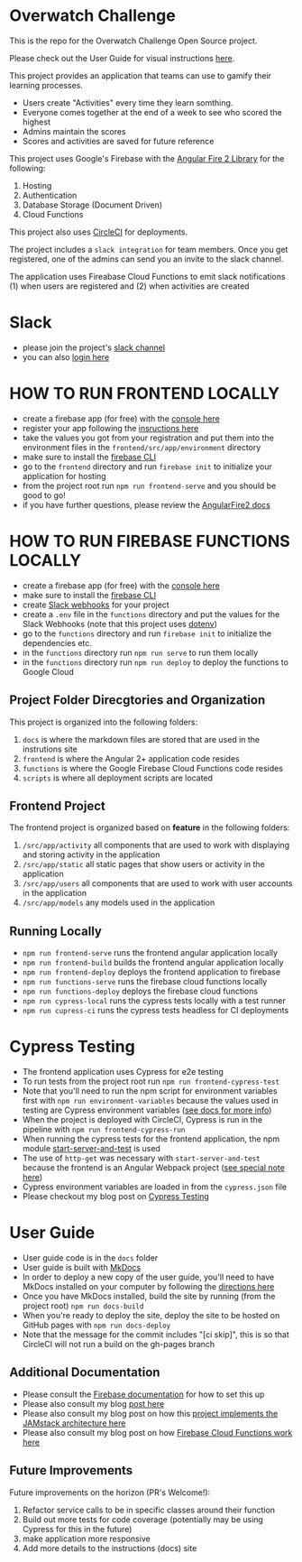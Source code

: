 # Overwatch Challenge

This is the repo for the Overwatch Challenge Open Source project.

Please check out the User Guide for visual instructions [here](https://andrewevans0102.github.io/overwatch-challenge/).

This project provides an application that teams can use to gamify their learning processes.
- Users create "Activities" every time they learn somthing.
- Everyone comes together at the end of a week to see who scored the highest
- Admins maintain the scores
- Scores and activities are saved for future reference

This project uses Google's Firebase with the [Angular Fire 2 Library](https://github.com/angular/angularfire2) for the following:
1. Hosting
2. Authentication
3. Database Storage (Document Driven)
4. Cloud Functions

This project also uses [CircleCI](https://circleci.com/) for deployments.

The project includes a `slack integration` for team members.  Once you get registered, one of the admins can send you an invite to the slack channel.

The application uses Fireabase Cloud Functions to emit slack notifications (1) when users are registered and (2) when activities are created

# Slack
- please join the project's [slack channel](https://join.slack.com/t/overwatch-challenge/shared_invite/enQtNzQxMzAwODEzMDA4LTU0OWIzNDRmZDUwMmMzMTY0NDUyYjhkMDcxYTgzZTFmNzlmOGQ3ODA0ODAzYTBjNzQ1ODU5NmJkNDFiOWQ3ODQ)
- you can also [login here](https://overwatch-challenge.slack.com)

# HOW TO RUN FRONTEND LOCALLY
- create a firebase app (for free) with the [console here](https://console.firebase.google.com/)
- register your app following the [insructions here](https://firebase.google.com/docs/web/setup)
- take the values you got from your registration and put them into the environment files in the `frontend/src/app/environment` directory
- make sure to install the [firebase CLI](https://firebase.google.com/docs/cli)
- go to the `frontend` directory and run `firebase init` to initialize your application for hosting
- from the project root run `npm run frontend-serve` and you should be good to go!
- if you have further questions, please review the [AngularFire2 docs](https://github.com/angular/angularfire2/blob/master/docs/install-and-setup.md)

# HOW TO RUN FIREBASE FUNCTIONS LOCALLY
- create a firebase app (for free) with the [console here](https://console.firebase.google.com/)
- make sure to install the [firebase CLI](https://firebase.google.com/docs/cli)
- create [Slack webhooks](https://api.slack.com/incoming-webhooks) for your project
- create a `.env` file in the `functions` directory and put the values for the Slack Webhooks (note that this project uses [dotenv](https://www.npmjs.com/package/dotenv))
- go to the `functions` directory and run `firebase init` to initialize the dependencies etc.
- in the `functions` directory run `npm run serve` to run them locally
- in the `functions` directory run `npm run deploy` to deploy the functions to Google Cloud

## Project Folder Direcgtories and Organization
This project is organized into the following folders:
1. `docs` is where the markdown files are stored that are used in the instrutions site
2. `frontend` is where the Angular 2+ application code resides
3. `functions` is where the Google Firebase Cloud Functions code resides
4. `scripts` is where all deployment scripts are located

## Frontend Project
The frontend project is organized based on __feature__ in the following folders:
1. `/src/app/activity` all components that are used to work with displaying and storing activity in the application
2. `/src/app/static` all static pages that show users or activity in the application
3. `/src/app/users` all components that are used to work with user accounts in the application
4. `/src/app/models` any models used in the application

## Running Locally
- ```npm run frontend-serve``` runs the frontend angular application locally
- ```npm run frontend-build``` builds the frontend angular application locally
- ```npm run frontend-deploy``` deploys the frontend application to firebase
- ```npm run functions-serve``` runs the firebase cloud functions locally
- ```npm run functions-deploy``` deploys the firebase cloud functions
- ```npm run cypress-local``` runs the cypress tests locally with a test runner
- ```npm run cupress-ci``` runs the cypress tests headless for CI deployments

# Cypress Testing
- The frontend application uses Cypress for e2e testing
- To run tests from the project root run `npm run frontend-cypress-test`
- Note that you'll need to run the npm script for environment variables first with `npm run environment-variables` because the values used in testing are Cypress environment variables ([see docs for more info](https://docs.cypress.io/guides/guides/environment-variables.html#Setting))
- When the project is deployed with CircleCI, Cypress is run in the pipeline with `npm run frontend-cypress-run`
- When running the cypress tests for the frontend application, the npm module [start-server-and-test](https://www.npmjs.com/package/start-server-and-test) is used
- The use of `http-get` was necessary with `start-server-and-test` because the frontend is an Angular Webpack project ([see special note here](https://www.npmjs.com/package/start-server-and-test#note-for-webpack-dev-server-users))
- Cypress environment variables are loaded in from the  `cypress.json` file
- Please checkout my blog post on [Cypress Testing](https://blog.angularindepth.com/how-cypress-makes-testing-fun-a56da1294285)

# User Guide
- User guide code is in the `docs` folder
- User guide is built with [MkDocs](https://www.mkdocs.org/)
- In order to deploy a new copy of the user guide, you'll need to have MkDocs installed on your computer by following the [directions here](https://www.mkdocs.org/#installation)
- Once you have MkDocs installed, build the site by running (from the project root) `npm run docs-build`
- When you're ready to deploy the site, deploy the site to be hosted on GitHub pages with `npm run docs-deploy`
- Note that the message for the commit includes "[ci skip]", this is so that CircleCI will not run a build on the gh-pages branch

## Additional Documentation
- Please consult the [Firebase documentation](https://firebase.google.com/docs/web/setup/?authuser=0#config-object) for how to set this up  
- Please also consult my blog [post here](https://rhythmandbinary.com/2018/04/08/firebase/)
- Please also consult my blog post on how this [project implements the JAMstack architecture here](https://blog.angularindepth.com/why-building-with-a-jamstack-is-awesome-49618fd21198)
- Please also consult my blog post on how [Firebase Cloud Functions work here](https://blog.angularindepth.com/why-firebase-cloud-functions-are-awesome-f4faeab630f7)

## Future Improvements
Future improvements on the horizon (PR's Welcome!):
1. Refactor service calls to be in specific classes around their function
2. Build out more tests for code coverage (potentially may be using Cypress for this in the future)
3. make application more responsive
4. Add more details to the instructions (docs) site